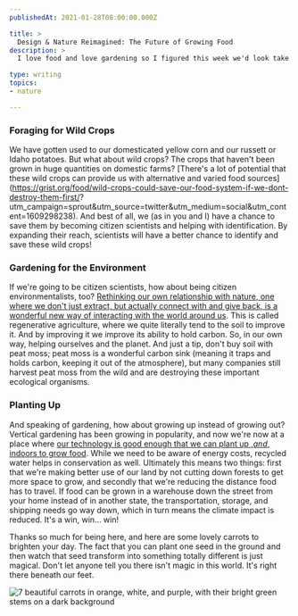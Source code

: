 ```yaml
---
publishedAt: 2021-01-28T08:00:00.000Z

title: >
  Design & Nature Reimagined: The Future of Growing Food
description: >
  I love food and love gardening so I figured this week we'd look take a look at some possible futures for growing food. How can tech, nature, and innovative thinking reimagine how we plant and what types of food we grow? 

type: writing
topics:
- nature

---
```


### **Foraging for Wild Crops**

We have gotten used to our domesticated yellow corn and our russett or Idaho potatoes. But what about wild crops? The crops that haven't been grown in huge quantities on domestic farms? [There's a lot of potential that these wild crops can provide us with alternative and varied food sources](https://grist.org/food/wild-crops-could-save-our-food-system-if-we-dont-destroy-them-first/? utm_campaign=sprout&utm_source=twitter&utm_medium=social&utm_content=1609298238). And best of all, we (as in you and I) have a chance to save them by becoming citizen scientists and helping with identification. By expanding their reach, scientists will have a better chance to identify and save these wild crops!  
  


### **Gardening for the Environment**

If we're going to be citizen scientists, how about being citizen environmentalists, too? [Rethinking our own relationship with nature, one where we don't just extract, but actually connect with and give back, is a wonderful new way of interacting with the world around us](https://www.bostonglobe.com/2020/12/27/opinion/sowing-seeds-climate-action-garden/). This is called regenerative agriculture, where we quite literally tend to the soil to improve it. And by improving it we improve its ability to hold carbon. So, in our own way, helping ourselves and the planet. And just a tip, don't buy soil with peat moss; peat moss is a wonderful carbon sink (meaning it traps and holds carbon, keeping it out of the atmosphere), but many companies still harvest peat moss from the wild and are destroying these important ecological organisms.



### **Planting Up**

And speaking of gardening, how about growing up instead of growing out? Vertical gardening has been growing in popularity, and now we're now at a place where [our technology is good enough that we can plant up ,_and_, indoors to grow food](https://www.wweek.com/restaurants/2020/11/24/forward-greens-grows-hundreds-of-pounds-of-fresh-local-produce-every-day-all-from-inside-a-vancouver-wash-warehouse/). While we need to be aware of energy costs, recycled water helps in conservation as well. Ultimately this means two things: first that we're making better use of our land by not cutting down forests to get more space to grow, and secondly that we're reducing the distance food has to travel. If food can be grown in a warehouse down the street from your home instead of in another state, the transportation, storage, and shipping needs go way down, which in turn means the climate impact is reduced. It's a win, win... win!



Thanks so much for being here, and here are some lovely carrots to brighten your day. The fact that you can plant one seed in the ground and then watch that seed transform into something totally different is just magical. Don't let anyone tell you there isn't magic in this world. It's right there beneath our feet.  
  


![7 beautiful carrots in orange, white, and purple, with their bright green stems on a dark background](https://cdn.sanity.io/images/xq50spjj/production/fbd47d5fc7d1df70d7813de70c02eac3a1fb3412-3000x3072.jpg)